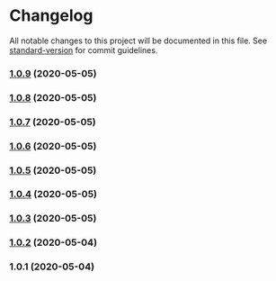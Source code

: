 # Changelog

All notable changes to this project will be documented in this file. See [standard-version](https://github.com/conventional-changelog/standard-version) for commit guidelines.

### [1.0.9](https://github.com/acm-js/system/compare/v1.0.8...v1.0.9) (2020-05-05)



### [1.0.8](https://github.com/acm-js/system/compare/v1.0.7...v1.0.8) (2020-05-05)



### [1.0.7](https://github.com/acm-js/system/compare/v1.0.6...v1.0.7) (2020-05-05)



### [1.0.6](https://github.com/acm-js/system/compare/v1.0.5...v1.0.6) (2020-05-05)



### [1.0.5](https://github.com/acm-js/system/compare/v1.0.4...v1.0.5) (2020-05-05)



### [1.0.4](https://github.com/acm-js/system/compare/v1.0.3...v1.0.4) (2020-05-05)



### [1.0.3](https://github.com/acm-js/system/compare/v1.0.2...v1.0.3) (2020-05-05)



### [1.0.2](https://github.com/acm-js/system/compare/v1.0.1...v1.0.2) (2020-05-04)



### 1.0.1 (2020-05-04)
